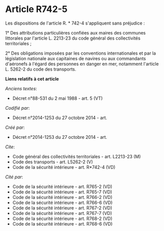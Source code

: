 # Article R742-5

Les dispositions de l'article R. * 742-4 s'appliquent sans préjudice : 

1° Des attributions particulières confiées aux maires des communes littorales par l'article L. 2213-23 du code général des
collectivités territoriales ; 

2° Des obligations imposées par les conventions internationales et par la législation nationale aux capitaines de navires ou
aux commandants d'aéronefs à l'égard des personnes en danger en mer, notamment l'article L. 5262-2 du code des transports.

**Liens relatifs à cet article**

_Anciens textes_:

  - Décret n°88-531 du 2 mai 1988 - art. 5 (VT)

_Codifié par_:

  - Décret n°2014-1253 du 27 octobre 2014 - art.

_Créé par_:

  - Décret n°2014-1253 du 27 octobre 2014 - art.

_Cite_:

  - Code général des collectivités territoriales - art. L2213-23 (M)
  - Code des transports - art. L5262-2 (V)
  - Code de la sécurité intérieure - art. R*742-4  (VD)

_Cité par_:

  - Code de la sécurité intérieure - art. R765-2 (VD)
  - Code de la sécurité intérieure - art. R765-7 (VD)
  - Code de la sécurité intérieure - art. R766-2 (VD)
  - Code de la sécurité intérieure - art. R766-6 (VD)
  - Code de la sécurité intérieure - art. R767-2 (VD)
  - Code de la sécurité intérieure - art. R767-7 (VD)
  - Code de la sécurité intérieure - art. R768-2 (VD)
  - Code de la sécurité intérieure - art. R768-6 (VD)
